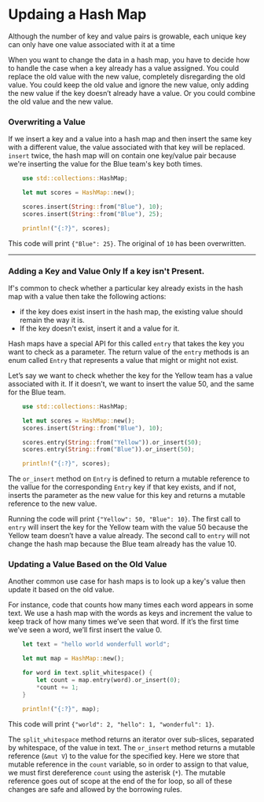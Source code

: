 # Updaing a Hash Map

Although the number of key and value pairs is growable, each unique key can only have one value associated with it at a time

When you want to change the data in a hash map, you have to decide how to handle the case when a key already has a value assigned. You could replace the old value with the new value, completely disregarding the old value. You could keep the old value and ignore the new value, only adding the new value if the key doesn’t already have a value. Or you could combine the old value and the new value.

### Overwriting a Value

If we insert a key and a value into a hash map and then insert the same key with a different value, the value associated with that key will be replaced. `insert` twice, the hash map will on contain one key/value pair because we're inserting the value for the Blue team's key both times.

```rs
    use std::collections::HashMap;

    let mut scores = HashMap::new();

    scores.insert(String::from("Blue"), 10);
    scores.insert(String::from("Blue"), 25);

    println!("{:?}", scores);
```

This code will print `{"Blue": 25}`. The original of `10` has been overwritten.

----------

### Adding a Key and Value Only If a key isn't Present.

If's common to check whether a particular key already exists in the hash map with a value then take the following actions:

- if the key does exist insert in the hash map, the existing value should remain the way it is.
- If the key doesn't exist, insert it and a value for it.

Hash maps have a special API for this called `entry` that takes the key you want to check as a parameter. The return value of the `entry` methods is an enum called `Entry` that represents a value that might or might not exist.

Let’s say we want to check whether the key for the Yellow team has a value associated with it. If it doesn’t, we want to insert the value 50, and the same for the Blue team.

```rs
    use std::collections::HashMap;

    let mut scores = HashMap::new();
    scores.insert(String::from("Blue"), 10);

    scores.entry(String::from("Yellow")).or_insert(50);
    scores.entry(String::from("Blue")).or_insert(50);

    println!("{:?}", scores);

```

The `or_insert` method on `Entry` is defined to return a mutable reference to the vallue for the corresponding `Entry` key if that key exists, and if not, inserts the parameter as the new value for this key and returns a mutable reference to the new value.

Running the code will print `{"Yellow": 50, "Blue": 10}`. The first call to `entry` will insert the key for the Yellow team with the value 50 because the Yellow team doesn’t have a value already. The second call to `entry` will not change the hash map because the Blue team already has the value 10.

### Updating a Value Based on the Old Value

Another common use case for hash maps is to look up a key's value then update it based on the old value.

For instance, code that counts how many times each word appears in some text. We use a hash map with the words as keys and increment the value to keep track of how many times we’ve seen that word. If it’s the first time we’ve seen a word, we’ll first insert the value 0.

```rs
    let text = "hello world wonderfull world";

    let mut map = HashMap::new();

    for word in text.split_whitespace() {
        let count = map.entry(word).or_insert(0);
        *count += 1;
    }

    println!("{:?}", map);
```

This code will print `{"world": 2, "hello": 1, "wonderful": 1}`.

The `split_whitespace` method returns an iterator over sub-slices, separated by whitespace, of the value in text. The `or_insert` method returns a mutable reference (`&mut V`) to the value for the specified key. Here we store that mutable reference in the `count` variable, so in order to assign to that value, we must first dereference `count` using the asterisk (`*`). The mutable reference goes out of scope at the end of the for loop, so all of these changes are safe and allowed by the borrowing rules.